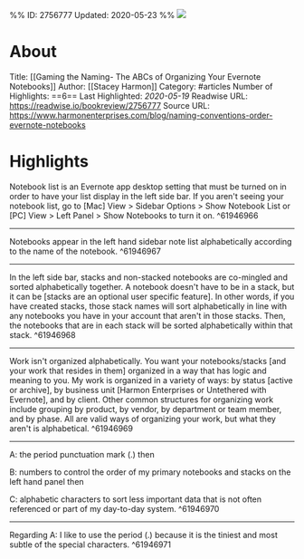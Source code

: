 %%
ID: 2756777
Updated: 2020-05-23
%%
![](https://readwise-assets.s3.amazonaws.com/static/images/article2.74d541386bbf.png)

# About
Title: [[Gaming the Naming- The ABCs of Organizing Your Evernote Notebooks]]
Author: [[Stacey Harmon]]
Category: #articles
Number of Highlights: ==6==
Last Highlighted: *2020-05-19*
Readwise URL: https://readwise.io/bookreview/2756777
Source URL: https://www.harmonenterprises.com/blog/naming-conventions-order-evernote-notebooks


# Highlights 
Notebook list is an Evernote app desktop setting that must be turned on in order to have your list display in the left side bar. If you aren't seeing your notebook list, go to [Mac] View > Sidebar Options > Show Notebook List or [PC] View > Left Panel > Show Notebooks to turn it on.  ^61946966

---

Notebooks appear in the left hand sidebar note list alphabetically according to the name of the notebook.  ^61946967

---

In the left side bar, stacks and non-stacked notebooks are co-mingled and sorted alphabetically together. A notebook doesn't have to be in a stack, but it can be [stacks are an optional user specific feature]. In other words, if you have created stacks, those stack names will sort alphabetically in line with any notebooks you have in your account that aren't in those stacks. Then, the notebooks that are in each stack will be sorted alphabetically within that stack.  ^61946968

---

Work isn't organized alphabetically. You want your notebooks/stacks [and your work that resides in them] organized in a way that has logic and meaning to you. My work is organized in a variety of ways: by status [active or archive], by business unit [Harmon Enterprises or Untethered with Evernote], and by client. Other common structures for organizing work include grouping by product, by vendor, by department or team member, and by phase. All are valid ways of organizing your work, but what they aren't is alphabetical.  ^61946969

---

A: the period punctuation mark (.) then

B: numbers to control the order of my primary notebooks and stacks on the left hand panel then

C: alphabetic characters to sort less important data that is not often referenced or part of my day-to-day system.  ^61946970

---

Regarding A: I like to use the period (.) because it is the tiniest and most subtle of the special characters.  ^61946971

